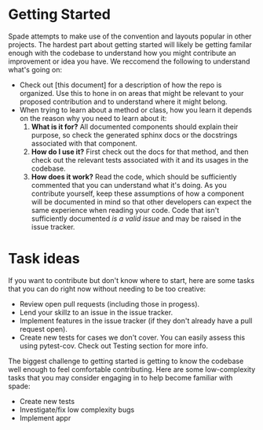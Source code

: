 # Getting Started
Spade attempts to make use of the convention and layouts popular in other
projects.  The hardest part about getting started will likely be getting familar
enough with the codebase to understand how you might contribute an improvement
or idea you have.  We reccomend the following to understand what's going on:
  * Check out [this document] for a description of how the repo is organized.
    Use this to hone in on areas that might be relevant to your proposed
    contribution and to understand where it might belong.
  * When trying to learn about a method or class, how you learn it depends on
    the reason why you need to learn about it:
      1. **What is it for?** All documented components should explain their
         purpose, so check the generated sphinx docs or the docstrings
         associated with that component.
      2. **How do I use it?** First check out the docs for that method, and then
         check out the relevant tests associated with it and its usages in the
         codebase.
      3. **How does it work?** Read the code, which should be sufficiently
         commented that you can understand what it's doing.
    As you contribute yourself, keep these assumptions of how a component will
    be documented in mind so that other developers can expect the same
    experience when reading your code.  Code that isn't sufficiently documented
    *is a valid issue* and may be raised in the issue tracker.

# Task ideas
If you want to contribute but don't know where to start, here are some tasks
that you can do right now without needing to be too creative:
  * Review open pull requests (including those in progess).
  * Lend your skillz to an issue in the issue tracker.
  * Implement features in the issue tracker (if they don't already have a pull
    request open).
  * Create new tests for cases we don't cover.  You can easily assess this using
    pytest-cov.  Check out Testing section for more info.

The biggest challenge to getting started is getting to know the codebase well
enough to feel comfortable contributing.  Here are some low-complexity tasks
that you may consider engaging in to help become familiar with spade:
  * Create new tests
  * Investigate/fix low complexity bugs
  * Implement appr
